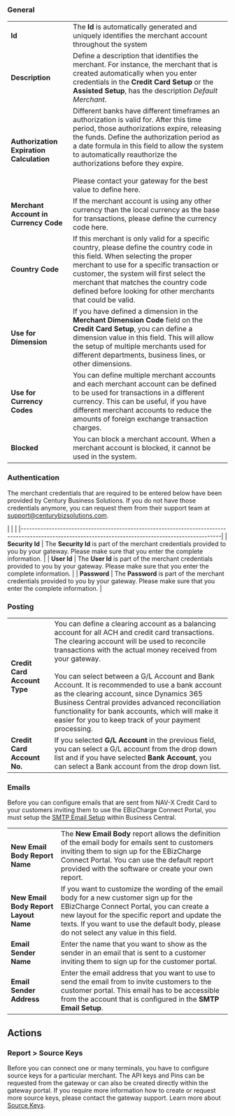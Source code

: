 ### General

|                                          |                                                                                                                |
|------------------------------------------|----------------------------------------------------------------------------------------------------------------|
| **Id**                                   | The **Id** is automatically generated and uniquely identifies the merchant account throughout the system       |
| **Description**                          | Define a description that identifies the merchant. For instance, the merchant that is created automatically when you enter credentials in the **Credit Card Setup** or the **Assisted Setup**, has the description *Default Merchant*. |
| **Authorization Expiration Calculation** | Different banks have different timeframes an authorization is valid for. After this time period, those authorizations expire, releasing the funds. Define the authorization period as a date formula in this field to allow the system to automatically reauthorize the authorizations before they expire.<br><br>Please contact your gateway for the best value to define here. |
| **Merchant Account in Currency Code**    | If the merchant account is using any other currency than the local currency as the base for transactions, please define the currency code here. |
| **Country Code**                         | If this merchant is only valid for a specific country, please define the country code in this field. When selecting the proper merchant to use for a specific transaction or customer, the system will first select the merchant that matches the country code defined before looking for other merchants that could be valid. |
| **Use for Dimension**                    | If you have defined a dimension in the **Merchant Dimension Code** field on the **Credit Card Setup**, you can define a dimension value in this field. This will allow the setup of multiple merchants used for different departments, business lines, or other dimensions.
| **Use for Currency Codes**               | You can define multiple merchant accounts and each merchant account can be defined to be used for transactions in a different currency. This can be useful, if you have different merchant accounts to reduce the amounts of foreign exchange transaction charges. |
| **Blocked**                              | You can block a merchant account. When a merchant account is blocked, it cannot be used in the system.         |

### Authentication

The merchant credentials that are required to be entered below have been provided by Century Business Solutions. If you do not have those credentials anymore, you can request them from their support team at <a href="mailto:support@centurybizsolutions.com">support@centurybizsolutions.com</a>.

|                 |                                                                                                                                   |
|-----------------------------------------------------------------------------------------------------------------------------------------------------|
| **Security Id** | The **Security Id** is part of the merchant credentials provided to you by your gateway. Please make sure that you enter the complete information. |
| **User Id**     | The **User Id** is part of the merchant credentials provided to you by your gateway. Please make sure that you enter the complete information. |
| **Password**    | The **Password** is part of the merchant credentials provided to you by your gateway. Please make sure that you enter the complete information. |

### Posting

|                              |                                                                                                                            |
|------------------------------|----------------------------------------------------------------------------------------------------------------------------|
| **Credit Card Account Type** | You can define a clearing account as a balancing account for all ACH and credit card transactions. The clearing account will be used to reconcile transactions with the actual money received from your gateway.<br><br>You can select between a G/L Account and Bank Account. It is recommended to use a bank account as the clearing account, since Dynamics 365 Business Central provides advanced reconciliation functionality for bank accounts, which will make it easier for you to keep track of your payment processing. |
| **Credit Card Account No.**  | If you selected **G/L Account** in the previous field, you can select a G/L account from the drop down list and if you have selected **Bank Account**, you can select a Bank account from the drop down list. |

### Emails

Before you can configure emails that are sent from NAV-X Credit Card to your customers inviting them to use the EBizCharge Connect Portal, you must setup the [SMTP Email Setup](https://docs.microsoft.com/en-us/dynamics365/business-central/admin-how-setup-email) within Business Central.

|                                       |                                                                                                                   |
|---------------------------------------|-------------------------------------------------------------------------------------------------------------------|
| **New Email Body Report Name**        | The **New Email Body** report allows the definition of the email body for emails sent to customers inviting them to sign up for the EBizCharge Connect Portal. You can use the default report provided with the software or create your own report. |
| **New Email Body Report Layout Name** | If you want to customize the wording of the email body for a new customer sign up for the EBizCharge Connect Portal, you can create a new layout for the specific report and update the texts. If you want to use the default body, please do not select any value in this field. |
| **Email Sender Name**                 | Enter the name that you want to show as the sender in an email that is sent to a customer inviting them to sign up for the customer portal. |
| **Email Sender Address**              | Enter the email address that you want to use to send the email from to invite customers to the customer portal. This email has to be accessible from the account that is configured in the **SMTP Email Setup**. |

## Actions

### Report > Source Keys

Before you can connect one or many terminals, you have to configure source keys for a particular merchant. The API keys and Pins can be requested from the gateway or can also be created directly within the gateway portal. If you require more information how to create or request more source keys, please contact the gateway support. Learn more about [Source Keys](../page-credit-card-source-keys.md).
